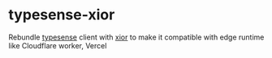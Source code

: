 # typesense-xior

Rebundle [typesense](https://github.com/typesense/typesense-js) client with [xior](https://github.com/suhaotian/xior) to make it compatible with edge runtime like Cloudflare worker, Vercel
